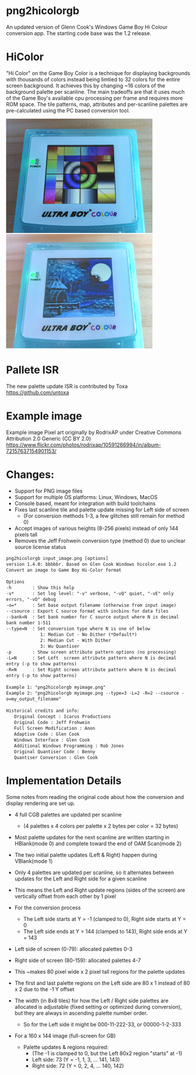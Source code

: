 # png2hicolorgb
An updated version of Glenn Cook's Windows Game Boy Hi Colour conversion app. The starting code base was the 1.2 release.

# HiColor 
"Hi Color" on the Game Boy Color is a technique for displaying backgrounds with thousands of colors instead being limtied to 32 colors for the entire screen background. It achieves this by changing ~16 colors of the background palette per scanline. The main tradeoffs are that it uses much of the Game Boy's available cpu processing per frame and requires more ROM space. The tile patterns, map, attributes and per-scanline palettes are pre-calculated using the PC based conversion tool.


![Hi Color example image on a Game Boy Color](/info/gbc_hicolor_test_pattern.jpg)
![Hi Color test pattern on a Game Boy Color](/info/gbc_hicolor_example_image.jpg)


# Pallete ISR
The new palette update ISR is contributed by Toxa
https://github.com/untoxa

# Example image
Example image Pixel art originally by RodrixAP under Creative Commons Attribution 2.0 Generic (CC BY 2.0)
https://www.flickr.com/photos/rodrixap/10591266994/in/album-72157637154901153/


# Changes:
- Support for PNG image files
- Support for multiple OS platforms: Linux, Windows, MacOS
- Console based, meant for integration with build toolchains
- Fixes last scanline tile and palette update missing for Left side of screen
  - (For conversion methods 1-3, a few glitches still remain for method 0)
- Accept images of various heights (8-256 pixels) instead of only 144 pixels tall
- Removes the Jeff Frohwein conversion type (method 0) due to unclear source license status


```
png2hicolorgb input_image.png [options]
version 1.4.0: bbbbbr. Based on Glen Cook Windows hicolor.exe 1.2
Convert an image to Game Boy Hi-Color format

Options
-h        : Show this help
-v*       : Set log level: "-v" verbose, "-vQ" quiet, "-vE" only errors, "-vD" debug
-o=*      : Set base output filename (otherwise from input image)
--csource : Export C source format with incbins for data files
--bank=N  : Set bank number for C source output where N is decimal bank number 1-511
--type=N  : Set conversion type where N is one of below 
             1: Median Cut - No Dither (*Default*)
             2: Median Cut - With Dither
             3: Wu Quantiser
-p        : Show screen attribute pattern options (no processing)
-L=N      : Set Left  screen attribute pattern where N is decimal entry (-p to show patterns)
-R=N      : Set Right screen attribute pattern where N is decimal entry (-p to show patterns)

Example 1: "png2hicolorgb myimage.png"
Example 2: "png2hicolorgb myimage.png --type=3 -L=2 -R=2 --csource -o=my_output_filename"

Historical credits and info:
   Original Concept : Icarus Productions
   Original Code : Jeff Frohwein
   Full Screen Modification : Anon
   Adaptive Code : Glen Cook
   Windows Interface : Glen Cook
   Additional Windows Programming : Rob Jones
   Original Quantiser Code : Benny
   Quantiser Conversion : Glen Cook
```

# Implementation Details
Some notes from reading the original code about how the conversion and display rendering are set up.

- 4 full CGB palettes are updated per scanline
  - (4 palettes x 4 colors per palette x 2 bytes per color = 32 bytes)
- Most palette updates for the next scanline are written starting in HBlank(mode 0) and complete toward the end of OAM Scan(mode 2)
- The two initial palette updates (Left & Right) happen during VBlank(mode 1)

- Only 4 palettes are updated per scanline, so it alternates between updates for the Left and Right side for a given scanline
- This means the Left and Right update regions (sides of the screen) are vertically offset from each other by 1 pixel
- For the conversion process
  - The Left side starts at Y = -1 (clamped to 0), Right side starts at Y = 0
  - The Left side ends at Y = 144 (clamped to 143), Right side ends at Y = 143

- Left side of screen (0-79): allocated palettes 0-3
- Right side of screen (80-159): allocated palettes 4-7
- This ~makes 80 pixel wide x 2 pixel tall regions for the palette updates
- The first and last palette regions on the Left side are 80 x 1 instead of 80 x 2 due to the -1 Y offset
- The width (in 8x8 tiles) for how the Left / Right side palettes are allocated is adjustable (fixed setting or optimized during conversion), but they are always in ascending palette number order.
  - So for the Left side it might be 000-11-222-33, or 00000-1-2-333

- For a 160 x 144 image (full-screen for GB)
  - Palette updates & regions required:
    - (The -1 is clamped to 0, but the Left 80x2 region "starts" at -1)
    - Left side:  73 (Y = -1, 1, 3, ... 141, 143)
    - Right side: 72 (Y =  0, 2, 4, ... 140, 142)

